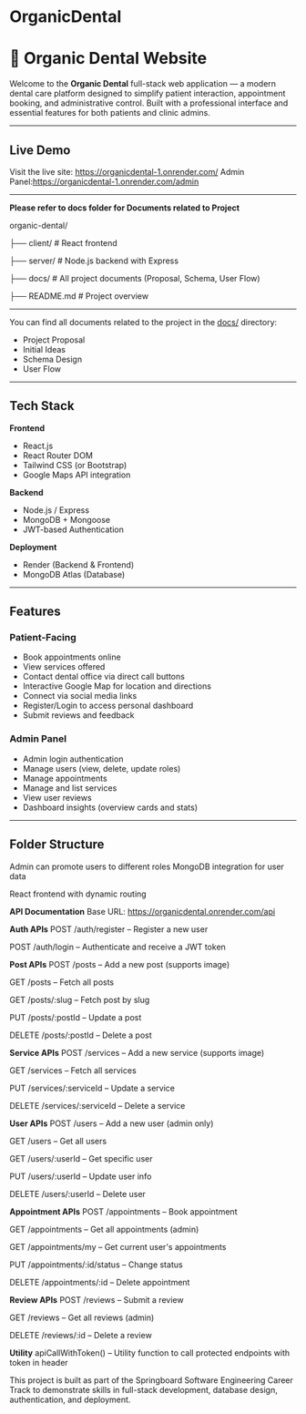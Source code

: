 # OrganicDental

# 🦷 Organic Dental Website

Welcome to the **Organic Dental** full-stack web application — a modern dental care platform designed to simplify patient interaction, appointment booking, and administrative control. Built with a professional interface and essential features for both patients and clinic admins.

---

##  Live Demo

Visit the live site: https://organicdental-1.onrender.com/
Admin Panel:https://organicdental-1.onrender.com/admin

---

**Please refer to docs folder for Documents related to Project**

organic-dental/


├── client/ # React frontend

├── server/ # Node.js backend with Express

├── docs/ # All project documents (Proposal, Schema, User Flow)

├── README.md # Project overview

---

You can find all documents related to the project in the [docs/](./docs) directory:

- Project Proposal
- Initial Ideas
- Schema Design
- User Flow

  
---

## Tech Stack

**Frontend**
- React.js
- React Router DOM
- Tailwind CSS (or Bootstrap)
- Google Maps API integration

**Backend**
- Node.js / Express
- MongoDB + Mongoose
- JWT-based Authentication

**Deployment**
- Render (Backend & Frontend)
- MongoDB Atlas (Database)

---

##  Features

###  Patient-Facing
- Book appointments online
- View services offered
- Contact dental office via direct call buttons
- Interactive Google Map for location and directions
- Connect via social media links
- Register/Login to access personal dashboard
- Submit reviews and feedback

###  Admin Panel
- Admin login authentication
- Manage users (view, delete, update roles)
- Manage appointments
- Manage and list services
- View user reviews
- Dashboard insights (overview cards and stats)

---

##  Folder Structure


Admin can promote users to different roles
MongoDB integration for user data

React frontend with dynamic routing

**API Documentation**
Base URL: https://organicdental.onrender.com/api

**Auth APIs**
POST /auth/register – Register a new user

POST /auth/login – Authenticate and receive a JWT token

**Post APIs**
POST /posts – Add a new post (supports image)

GET /posts – Fetch all posts

GET /posts/:slug – Fetch post by slug

PUT /posts/:postId – Update a post

DELETE /posts/:postId – Delete a post

**Service APIs**
POST /services – Add a new service (supports image)

GET /services – Fetch all services

PUT /services/:serviceId – Update a service

DELETE /services/:serviceId – Delete a service

**User APIs**
POST /users – Add a new user (admin only)

GET /users – Get all users

GET /users/:userId – Get specific user

PUT /users/:userId – Update user info

DELETE /users/:userId – Delete user

**Appointment APIs**
POST /appointments – Book appointment

GET /appointments – Get all appointments (admin)

GET /appointments/my – Get current user's appointments

PUT /appointments/:id/status – Change status

DELETE /appointments/:id – Delete appointment

**Review APIs**
POST /reviews – Submit a review

GET /reviews – Get all reviews (admin)

DELETE /reviews/:id – Delete a review

**Utility**
apiCallWithToken() – Utility function to call protected endpoints with token in header

This project is built as part of the Springboard Software Engineering Career Track to demonstrate skills in full-stack development, database design, authentication, and deployment.

